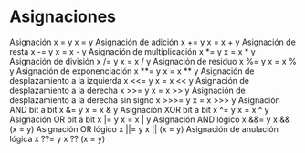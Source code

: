# Asignaciones

Asignación	x = y	x = y
Asignación de adición	x += y	x = x + y
Asignación de resta	x -= y	x = x - y
Asignación de multiplicación	x *= y	x = x * y
Asignación de división	x /= y	x = x / y
Asignación de residuo	x %= y	x = x % y
Asignación de exponenciación	x **= y	x = x ** y
Asignación de desplazamiento a la izquierda	x <<= y	x = x << y
Asignación de desplazamiento a la derecha	x >>= y	x = x >> y
Asignación de desplazamiento a la derecha sin signo	x >>>= y x = x >>> y
Asignación AND bit a bit	x &= y	x = x & y
Asignación XOR bit a bit	x ^= y	x = x ^ y
Asignación OR bit a bit	x |= y	x = x | y
Asignación AND lógico	x &&= y	x && (x = y)
Asignación OR lógico	x ||= y	x || (x = y)
Asignación de anulación lógica	x ??= y	x ?? (x = y)

